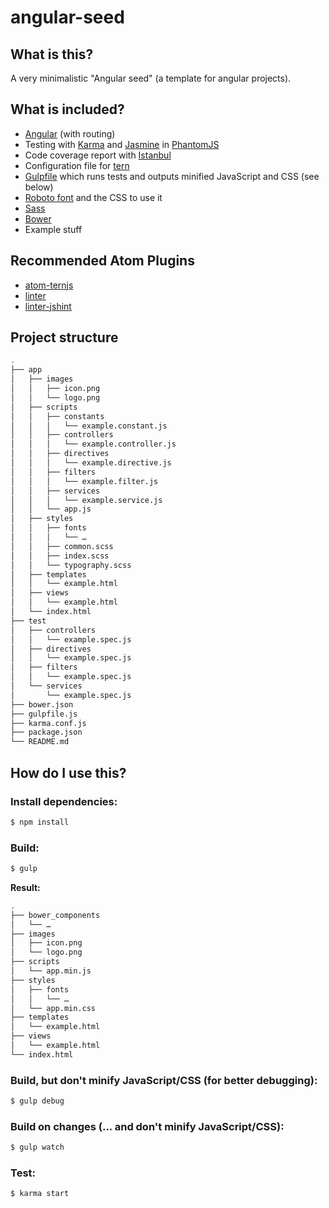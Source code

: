 # angular-seed

## What is this?

A very minimalistic "Angular seed" (a template for angular projects).

## What is included?

* [Angular](https://angularjs.org) (with routing)
* Testing with [Karma](http://karma-runner.github.io) and [Jasmine](http://jasmine.github.io) in [PhantomJS](http://phantomjs.org)
* Code coverage report with [Istanbul](https://gotwarlost.github.io/istanbul)
* Configuration file for [tern](http://ternjs.net/)
* [Gulpfile](http://gulpjs.com/) which runs tests and outputs minified JavaScript and CSS (see below)
* [Roboto font](https://www.google.com/fonts/specimen/Roboto) and the CSS to use it
* [Sass](http://sass-lang.com)
* [Bower](http://bower.io)
* Example stuff

## Recommended Atom Plugins

* [atom-ternjs](https://atom.io/packages/atom-ternjs)
* [linter](https://atom.io/packages/linter)
* [linter-jshint](https://atom.io/packages/linter-jshint)

## Project structure

```sh
.
├── app
│   ├── images
│   │   ├── icon.png
│   │   └── logo.png
│   ├── scripts
│   │   ├── constants
│   │   │   └── example.constant.js
│   │   ├── controllers
│   │   │   └── example.controller.js
│   │   ├── directives
│   │   │   └── example.directive.js
│   │   ├── filters
│   │   │   └── example.filter.js
│   │   ├── services
│   │   │   └── example.service.js
│   │   └── app.js
│   ├── styles
│   │   ├── fonts
│   │   │   └── …
│   │   ├── common.scss
│   │   ├── index.scss
│   │   └── typography.scss
│   ├── templates
│   │   └── example.html
│   ├── views
│   │   └── example.html
│   └── index.html
├── test
│   ├── controllers
│   │   └── example.spec.js
│   ├── directives
│   │   └── example.spec.js
│   ├── filters
│   │   └── example.spec.js
│   └── services
│       └── example.spec.js
├── bower.json
├── gulpfile.js
├── karma.conf.js
├── package.json
└── README.md
```

## How do I use this?

### Install dependencies:
```sh
$ npm install
```

### Build:
```sh
$ gulp
```

**Result:**

```sh
.
├── bower_components
│   └── …
├── images
│   ├── icon.png
│   └── logo.png
├── scripts
│   └── app.min.js
├── styles
│   ├── fonts
│   │   └── …
│   └── app.min.css
├── templates
│   └── example.html
├── views
│   └── example.html
└── index.html

```

### Build, but don't minify JavaScript/CSS (for better debugging):
```sh
$ gulp debug
```

### Build on changes (... and don't minify JavaScript/CSS):
```sh
$ gulp watch
```

### Test:
```sh
$ karma start
```
